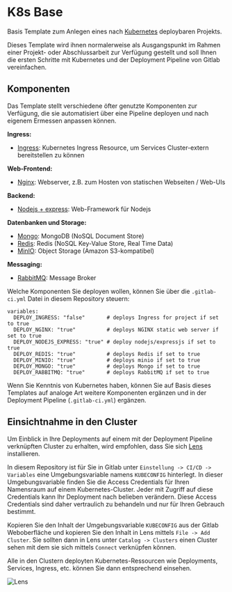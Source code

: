# K8s Base

Basis Template zum Anlegen eines nach [Kubernetes](https://kubernetes.io) deploybaren Projekts.

Dieses Template wird ihnen normalerweise als Ausgangspunkt im Rahmen einer Projekt- oder Abschlussarbeit zur Verfügung gestellt und soll Ihnen die ersten Schritte mit Kubernetes und der Deployment Pipeline von Gitlab vereinfachen.

## Komponenten

Das Template stellt verschiedene öfter genutzte Komponenten zur Verfügung, die sie automatisiert über eine Pipeline deployen und nach eigenem Ermessen anpassen können.

__Ingress:__

- [Ingress](https://kubernetes.io/docs/concepts/services-networking/ingress/): Kubernetes Ingress Resource, um Services Cluster-extern bereitstellen zu können

__Web-Frontend:__

- [Nginx](https://nginx.com): Webserver, z.B. zum Hosten von statischen Webseiten / Web-UIs

__Backend:__

- [Nodejs + express](https://expressjs.com/de/): Web-Framework für Nodejs

__Datenbanken und Storage:__

- [Mongo](https://www.mongodb.com/de-de): MongoDB (NoSQL Document Store)
- [Redis](https://redis.com/): Redis (NoSQL Key-Value Store, Real Time Data)
- [MinIO](https://min.io): Object Storage (Amazon S3-kompatibel)

__Messaging:__

- [RabbitMQ](https://www.rabbitmq.com/): Message Broker

Welche Komponenten Sie deployen wollen, können Sie über die `.gitlab-ci.yml` Datei in diesem Repository steuern:

```
variables:
  DEPLOY_INGRESS: "false"       # deploys Ingress for project if set to true
  DEPLOY_NGINX: "true"          # deploys NGINX static web server if set to true
  DEPLOY_NODEJS_EXPRESS: "true" # deploy nodejs/expressjs if set to true
  DEPLOY_REDIS: "true"          # deploys Redis if set to true
  DEPLOY_MINIO: "true"          # deploys minio if set to true
  DEPLOY_MONGO: "true"          # deploys Mongo if set to true
  DEPLOY_RABBITMQ: "true"       # deploys RabbitMQ if set to true
```

Wenn Sie Kenntnis von Kubernetes haben, können Sie auf Basis dieses Templates auf analoge Art weitere Komponenten ergänzen und in der Deployment Pipeline (`.gitlab-ci.yml`) ergänzen.

## Einsichtnahme in den Cluster

Um Einblick in Ihre Deployments auf einem mit der Deployment Pipeline verknüpften Cluster zu erhalten, wird empfohlen, dass Sie sich [Lens](https://k8slens.dev) installieren.

In diesem Repository ist für Sie in Gitlab unter `Einstellung -> CI/CD -> Variables` eine Umgebungsvariable namens `KUBECONFIG` hinterlegt. In dieser Umgebungsvariable finden Sie die Access Credentials für Ihren Namensraum auf einem Kubernetes-Cluster. Jeder mit Zugriff auf diese Credentials kann Ihr Deployment nach belieben verändern. Diese Access Credentials sind daher vertraulich zu behandeln und nur für Ihren Gebrauch bestimmt.

Kopieren Sie den Inhalt der Umgebungsvariable `KUBECONFIG` aus der Gitlab Weboberfläche und kopieren Sie den Inhalt in Lens mittels `File -> Add Cluster`. Sie sollten dann in Lens unter `Catalog -> Clusters` einen Cluster sehen mit dem sie sich mittels `Connect` verknüpfen können.

Alle in den Clustern deployten Kubernetes-Ressourcen wie Deployments, Services, Ingress, etc. können Sie dann entsprechend einsehen.

![Lens](https://k8slens.dev/images/header-screenshot.png)
